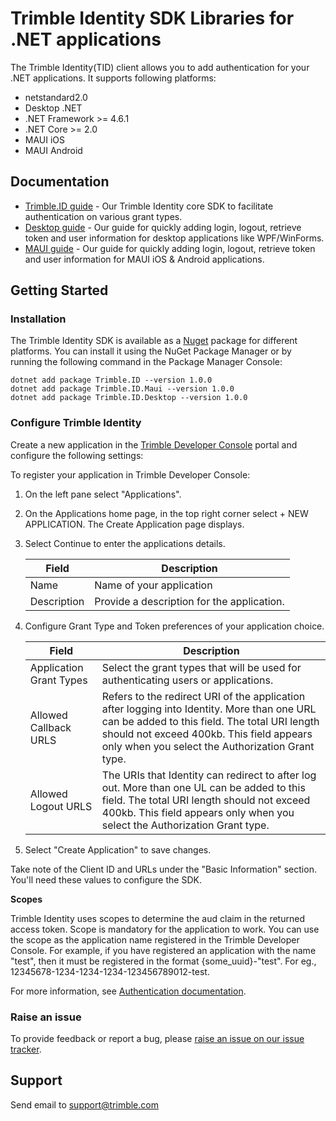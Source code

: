 # Trimble Identity SDK Libraries for .NET applications

The Trimble Identity(TID) client allows you to add authentication for your .NET applications. It supports following platforms:

- netstandard2.0
- Desktop .NET
- .NET Framework >= 4.6.1
- .NET Core >= 2.0
- MAUI iOS 
- MAUI Android

## Documentation

- [Trimble.ID guide](./docs/core/Index.md) - Our Trimble Identity core SDK to facilitate authentication on various grant types.
- [Desktop guide](./docs/desktop/Index.md) - Our guide for quickly adding login, logout, retrieve token and user information for desktop applications like WPF/WinForms.
- [MAUI guide](./docs/maui/Index.md) - Our guide for quickly adding login, logout, retrieve token and user information for MAUI iOS & Android applications.

## Getting Started

### Installation

The Trimble Identity SDK is available as a [Nuget](https://www.nuget.org/packages?q=Trimble.ID) package for different platforms. You can install it using the NuGet Package Manager or by running the following command in the Package Manager Console:

```
dotnet add package Trimble.ID --version 1.0.0
dotnet add package Trimble.ID.Maui --version 1.0.0
dotnet add package Trimble.ID.Desktop --version 1.0.0
```

### Configure Trimble Identity

Create a new application in the [Trimble Developer Console](https://developer.console.trimble.com/) portal and configure the following settings:

To register your application in Trimble Developer Console:

1. On the left pane select "Applications".

2. On the Applications home page, in the top right corner select + NEW APPLICATION. The Create Application page displays.

3. Select Continue to enter the applications details.

    | Field       | Description |
    | ----------- | ----------- |
    | Name        | Name of your application                    |
    | Description | Provide a description for the application.  |

4. Configure Grant Type and Token preferences of your application choice.

    | Field       | Description |
    | ----------- | ----------- |
    | Application Grant Types        | Select the grant types that will be used for authenticating users or applications.                    |
    | Allowed Callback URLS| Refers to the redirect URI of the application after logging into Identity. More than one URL can be added to this field. The total URI length should not exceed 400kb. This field appears only when you select the Authorization Grant type.  |
    | Allowed Logout URLS | The URIs that Identity can redirect to after log out. More than one UL can be added to this field. The total URI length should not exceed 400kb. This field appears only when you select the Authorization Grant type.  |

5. Select "Create Application" to save changes.

Take note of the Client ID and URLs under the "Basic Information" section. You'll need these values to configure the SDK.

**Scopes**

Trimble Identity uses scopes to determine the aud claim in the returned access token. Scope is mandatory for the application to work. You can use the scope as the application name registered in the Trimble Developer Console. For example, if you have registered an application with the name "test", then it must be registered in the format {some_uuid}-"test". For eg., 12345678-1234-1234-1234-123456789012-test.

For more information, see [Authentication documentation](https://developer.trimble.com/docs/authentication).

### Raise an issue

To provide feedback or report a bug, please [raise an issue on our issue tracker](https://github.com/trimble-oss/tcp-sdk-docs-for-net/issues).

## <a name="support">Support</a>

Send email to [support@trimble.com](mailto:support@trimble.com)
